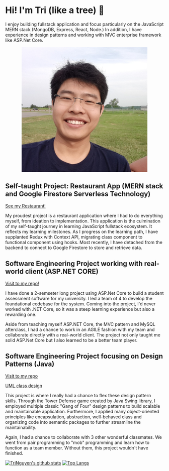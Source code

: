 # Hi! I'm Tri (like a tree) 👋

I enjoy building fullstack application and focus particularly on the JavaScript MERN stack (MongoDB, Express, React, Node.) 
In addition, I have experience in design patterns and working with MVC enterprise framework like ASP.Net Core.

<p align="center">
  <img src="./pfp.jpg" width="400" />
</p>

## Self-taught Project: Restaurant App (MERN stack and Google Firestore Serverless Technology)

[See my Restaurant!](https://codesandbox.io/s/restaurant-frontend-77hgs)

My proudest project is a restaurant application where I had to do everything myself, from ideation to implementation. This application is the culmination of my self-taught journey in learning JavaScript fullstack ecosystem. It reflects my learning milestones. As I progress on the learning path, I have supplanted Redux with Context API, migrating class component to functional component using hooks. Most recently, I have detached from the backend to connect to Google Firestore to store and retrieve data.

## Software Engineering Project working with real-world client (ASP.NET CORE)

[Visit to my repo!](https://github.com/tri97nguyen/OIRA)

I have done a 2-semseter long project using ASP.Net Core to build a student assessment software for my university. I led a team  of 4 to develop the foundational codebase for the system. Coming into the project, I'd never worked with .NET Core, so it was a steep learning experience but also a rewarding one. 

Aside from teaching myself ASP.NET Core, the MVC pattern and MySQL afterclass, I had a chance to work in an AGILE fashion with my team and collaborate directly with a real-world client. The project not only taught me solid ASP.Net Core but I also learned to be a better team player.

## Software Engineering Project focusing on Design Patterns (Java)

[Visit to my repo](https://github.com/tri97nguyen/final-project-team-2-1)

[UML class design](https://lucid.app/lucidchart/invitations/accept/84977170-9a9d-4918-9ddd-b2a754cbd462)

This project is where I really had a chance to flex these design pattern skills. Through the Tower Defense game created by Java Swing library, I employed multiple classic "Gang of Four" design patterns to build scalable and maintainable application. Furthermore, I applied many object-oriented principles like encapsulation, abstraction, well-behaved class and organizing code into semantic packages to further streamline the maintainability. 

Again, I had a chance to collaborate with 3 other wonderful classmates. We went from pair programming to "mob" programming and learn how to function as a team member. Without them, this project wouldn't have finished.


[![TriNguyen's github stats](https://github-readme-stats.vercel.app/api?username=tri97nguyen)](https://github.com/tri97nguyen/github-readme-stats)
[![Top Langs](https://github-readme-stats.vercel.app/api/top-langs/?username=tri97nguyen&layout=compact)](https://github.com/tri97nguyen/github-readme-stats)


<!--
**tri97nguyen/tri97nguyen** is a ✨ _special_ ✨ repository because its `README.md` (this file) appears on your GitHub profile.

Here are some ideas to get you started:

- 🔭 I’m currently working on ...
- 🌱 I’m currently learning ...
- 👯 I’m looking to collaborate on ...
- 🤔 I’m looking for help with ...
- 💬 Ask me about ...
- 📫 How to reach me: ...
- 😄 Pronouns: ...
- ⚡ Fun fact: ...
-->
